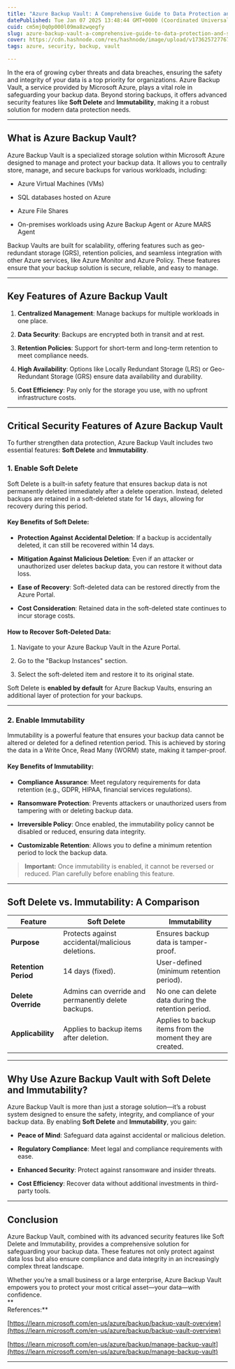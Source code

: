 ```yaml
---
title: "Azure Backup Vault: A Comprehensive Guide to Data Protection and Security"
datePublished: Tue Jan 07 2025 13:48:44 GMT+0000 (Coordinated Universal Time)
cuid: cm5mj0q0p000l09ma8zwqegfy
slug: azure-backup-vault-a-comprehensive-guide-to-data-protection-and-security
cover: https://cdn.hashnode.com/res/hashnode/image/upload/v1736257277679/bfe88814-1eef-46de-8d2d-2020fa232bba.png
tags: azure, security, backup, vault

---
```


In the era of growing cyber threats and data breaches, ensuring the safety and integrity of your data is a top priority for organizations. Azure Backup Vault, a service provided by Microsoft Azure, plays a vital role in safeguarding your backup data. Beyond storing backups, it offers advanced security features like **Soft Delete** and **Immutability**, making it a robust solution for modern data protection needs.

---

## **What is Azure Backup Vault?**

Azure Backup Vault is a specialized storage solution within Microsoft Azure designed to manage and protect your backup data. It allows you to centrally store, manage, and secure backups for various workloads, including:

* Azure Virtual Machines (VMs)
    
* SQL databases hosted on Azure
    
* Azure File Shares
    
* On-premises workloads using Azure Backup Agent or Azure MARS Agent
    

Backup Vaults are built for scalability, offering features such as geo-redundant storage (GRS), retention policies, and seamless integration with other Azure services, like Azure Monitor and Azure Policy. These features ensure that your backup solution is secure, reliable, and easy to manage.

---

## **Key Features of Azure Backup Vault**

1. **Centralized Management**: Manage backups for multiple workloads in one place.
    
2. **Data Security**: Backups are encrypted both in transit and at rest.
    
3. **Retention Policies**: Support for short-term and long-term retention to meet compliance needs.
    
4. **High Availability**: Options like Locally Redundant Storage (LRS) or Geo-Redundant Storage (GRS) ensure data availability and durability.
    
5. **Cost Efficiency**: Pay only for the storage you use, with no upfront infrastructure costs.
    

---

## **Critical Security Features of Azure Backup Vault**

To further strengthen data protection, Azure Backup Vault includes two essential features: **Soft Delete** and **Immutability**.

### **1\. Enable Soft Delete**

Soft Delete is a built-in safety feature that ensures backup data is not permanently deleted immediately after a delete operation. Instead, deleted backups are retained in a soft-deleted state for 14 days, allowing for recovery during this period.

#### **Key Benefits of Soft Delete**:

* **Protection Against Accidental Deletion**: If a backup is accidentally deleted, it can still be recovered within 14 days.
    
* **Mitigation Against Malicious Deletion**: Even if an attacker or unauthorized user deletes backup data, you can restore it without data loss.
    
* **Ease of Recovery**: Soft-deleted data can be restored directly from the Azure Portal.
    
* **Cost Consideration**: Retained data in the soft-deleted state continues to incur storage costs.
    

#### **How to Recover Soft-Deleted Data**:

1. Navigate to your Azure Backup Vault in the Azure Portal.
    
2. Go to the "Backup Instances" section.
    
3. Select the soft-deleted item and restore it to its original state.
    

Soft Delete is **enabled by default** for Azure Backup Vaults, ensuring an additional layer of protection for your backups.

---

### **2\. Enable Immutability**

Immutability is a powerful feature that ensures your backup data cannot be altered or deleted for a defined retention period. This is achieved by storing the data in a Write Once, Read Many (WORM) state, making it tamper-proof.

#### **Key Benefits of Immutability**:

* **Compliance Assurance**: Meet regulatory requirements for data retention (e.g., GDPR, HIPAA, financial services regulations).
    
* **Ransomware Protection**: Prevents attackers or unauthorized users from tampering with or deleting backup data.
    
* **Irreversible Policy**: Once enabled, the immutability policy cannot be disabled or reduced, ensuring data integrity.
    
* **Customizable Retention**: Allows you to define a minimum retention period to lock the backup data.
    

> **Important:** Once immutability is enabled, it cannot be reversed or reduced. Plan carefully before enabling this feature.

---

## **Soft Delete vs. Immutability: A Comparison**

| Feature | **Soft Delete** | **Immutability** |
| --- | --- | --- |
| **Purpose** | Protects against accidental/malicious deletions. | Ensures backup data is tamper-proof. |
| **Retention Period** | 14 days (fixed). | User-defined (minimum retention period). |
| **Delete Override** | Admins can override and permanently delete backups. | No one can delete data during the retention period. |
| **Applicability** | Applies to backup items after deletion. | Applies to backup items from the moment they are created. |

---

## **Why Use Azure Backup Vault with Soft Delete and Immutability?**

Azure Backup Vault is more than just a storage solution—it’s a robust system designed to ensure the safety, integrity, and compliance of your backup data. By enabling **Soft Delete** and **Immutability**, you gain:

* **Peace of Mind**: Safeguard data against accidental or malicious deletion.
    
* **Regulatory Compliance**: Meet legal and compliance requirements with ease.
    
* **Enhanced Security**: Protect against ransomware and insider threats.
    
* **Cost Efficiency**: Recover data without additional investments in third-party tools.
    

---

## **Conclusion**

Azure Backup Vault, combined with its advanced security features like Soft Delete and Immutability, provides a comprehensive solution for safeguarding your backup data. These features not only protect against data loss but also ensure compliance and data integrity in an increasingly complex threat landscape.

Whether you’re a small business or a large enterprise, Azure Backup Vault empowers you to protect your most critical asset—your data—with confidence.  
**  
References:**  
  
[https://learn.microsoft.com/en-us/azure/backup/backup-vault-overview](https://learn.microsoft.com/en-us/azure/backup/backup-vault-overview)

[https://learn.microsoft.com/en-us/azure/backup/manage-backup-vault](https://learn.microsoft.com/en-us/azure/backup/manage-backup-vault)

---